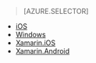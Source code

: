 > [AZURE.SELECTOR]
- [iOS](/documentation/articles/app-service-mobile-ios-get-started-offline-data-preview)
- [Windows](/documentation/articles/app-service-mobile-windows-store-dotnet-get-started-offline-data-preview)
- [Xamarin.iOS](/documentation/articles/app-service-mobile-xamarin-ios-get-started-offline-data-preview)
- [Xamarin.Android](/documentation/articles/app-service-mobile-xamarin-android-get-started-offline-data-preview)
